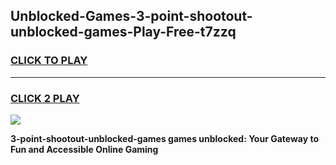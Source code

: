 
## Unblocked-Games-3-point-shootout-unblocked-games-Play-Free-t7zzq
<h3>
<a href="https://premium76.site?title=3-point-shootout-unblocked-games&ref=09A">CLICK TO PLAY</a></h3>
<hr>

<h3>
<a href="https://premium76.site?title=3-point-shootout-unblocked-games&ref=09A">CLICK 2 PLAY</a>
  
</h3>

<a href="https://premium76.site?title=3-point-shootout-unblocked-games&ref=09A"><img src="https://clearcache.store/games.png"></a>


**3-point-shootout-unblocked-games games unblocked: Your Gateway to Fun and Accessible Online Gaming**
